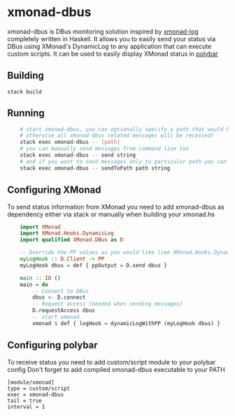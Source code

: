 # xmonad-dbus
xmonad-dbus is DBus monitoring solution inspired by [xmonad-log](https://github.com/xintron/xmonad-log) completely written in Haskell.
It allows you to easily send your status via DBus using XMonad's DynamicLog to any application that can execute custom scripts.
It can be used to easily display XMonad status in [polybar](https://github.com/jaagr/polybar)

## Building

    stack build

## Running

```bash
    # start xmonad-dbus, you can optionally specify a path that would be used when receiveing messages, 
    # otherwise all xmonad-dbus related messages will be received)
    stack exec xmonad-dbus -- [path]
    # you can manually send messages from command line too
    stack exec xmonad-dbus -- send string
    # and if you want to send messages only to particular path you can use sendToPath 
    stack exec xmonad-dbus -- sendToPath path string
```

## Configuring XMonad
To send status information from XMonad you need to add xmonad-dbus as dependency either via stack or manually when building your xmonad.hs

```haskell
    import XMonad
    import XMonad.Hooks.DynamicLog
    import qualified XMonad.DBus as D

    -- Override the PP values as you would like (see XMonad.Hooks.DynamicLog documentation)
    myLogHook :: D.Client -> PP
    myLogHook dbus = def { ppOutput = D.send dbus }

    main :: IO ()
    main = do
        -- Connect to DBus
        dbus <- D.connect
        -- Request access (needed when sending messages)
        D.requestAccess dbus
        -- start xmonad
        xmonad $ def { logHook = dynamicLogWithPP (myLogHook dbus) }
```

## Configuring polybar
To receive status you need to add custom/script module to your polybar config
Don't forget to add compiled xmonad-dbus executable to your PATH

    [module/xmonad]
    type = custom/script
    exec = xmonad-dbus
    tail = true
    interval = 1

